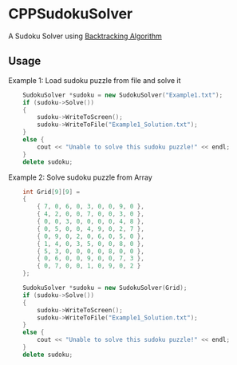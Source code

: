 # CPPSudokuSolver
A Sudoku Solver using [Backtracking Algorithm](https://en.wikipedia.org/wiki/Sudoku_solving_algorithms#Brute_Force_Algorithm_.28Backtracking.29)

## Usage

Example 1: Load sudoku puzzle from file and solve it
```c++
    SudokuSolver *sudoku = new SudokuSolver("Example1.txt");
    if (sudoku->Solve())
    {
        sudoku->WriteToScreen();
        sudoku->WriteToFile("Example1_Solution.txt");
    }
    else {
        cout << "Unable to solve this sudoku puzzle!" << endl;
    }
    delete sudoku;
```
Example 2: Solve sudoku puzzle from Array
```c++
    int Grid[9][9] =
    {
        { 7, 0, 6, 0, 3, 0, 0, 9, 0 },
        { 4, 2, 0, 0, 7, 0, 0, 3, 0 },
        { 0, 0, 3, 0, 0, 0, 0, 4, 8 },
        { 0, 5, 0, 0, 4, 9, 0, 2, 7 },
        { 0, 9, 0, 2, 0, 6, 0, 5, 0 },
        { 1, 4, 0, 3, 5, 0, 0, 8, 0 },
        { 5, 3, 0, 0, 0, 0, 8, 0, 0 },
        { 0, 6, 0, 0, 9, 0, 0, 7, 3 },
        { 0, 7, 0, 0, 1, 0, 9, 0, 2 }
    };

    SudokuSolver *sudoku = new SudokuSolver(Grid);
    if (sudoku->Solve())
    {
        sudoku->WriteToScreen();
        sudoku->WriteToFile("Example1_Solution.txt");
    }
    else {
        cout << "Unable to solve this sudoku puzzle!" << endl;
    }
    delete sudoku;
```
